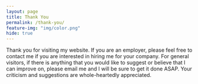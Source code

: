 ```yaml
---
layout: page
title: Thank You
permalink: /thank-you/
feature-img: "img/color.png"
hide: true
---
```


Thank you for visiting my website. If you are an employer, please feel free to contact me if you are interested in hiring me for your company. For general visitors, if there is anything that you would like to suggest or believe that I can improve on, please email me and I will be sure to get it done ASAP. Your criticism and suggestions are whole-heartedly appreciated.  
